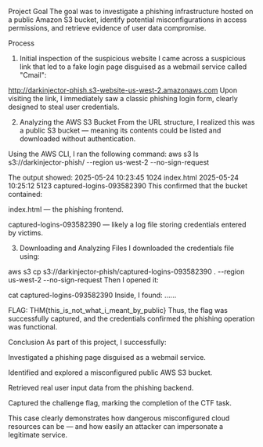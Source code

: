 Project Goal
The goal was to investigate a phishing infrastructure hosted on a public Amazon S3 bucket, identify potential misconfigurations in access permissions, and retrieve evidence of user data compromise.

Process
1. Initial inspection of the suspicious website
I came across a suspicious link that led to a fake login page disguised as a webmail service called "Cmail":

http://darkinjector-phish.s3-website-us-west-2.amazonaws.com
Upon visiting the link, I immediately saw a classic phishing login form, clearly designed to steal user credentials.

2. Analyzing the AWS S3 Bucket
From the URL structure, I realized this was a public S3 bucket — meaning its contents could be listed and downloaded without authentication.

Using the AWS CLI, I ran the following command:
aws s3 ls s3://darkinjector-phish/ --region us-west-2 --no-sign-request

The output showed:
2025-05-24 10:23:45      1024 index.html
2025-05-24 10:25:12      5123 captured-logins-093582390
This confirmed that the bucket contained:

index.html — the phishing frontend.

captured-logins-093582390 — likely a log file storing credentials entered by victims.

3. Downloading and Analyzing Files
I downloaded the credentials file using:

aws s3 cp s3://darkinjector-phish/captured-logins-093582390 . --region us-west-2 --no-sign-request
Then I opened it:

cat captured-logins-093582390
Inside, I found:
......

FLAG: THM{this_is_not_what_i_meant_by_public}
Thus, the flag was successfully captured, and the credentials confirmed the phishing operation was functional.

Conclusion
As part of this project, I successfully:

Investigated a phishing page disguised as a webmail service.

Identified and explored a misconfigured public AWS S3 bucket.

Retrieved real user input data from the phishing backend.

Captured the challenge flag, marking the completion of the CTF task.

This case clearly demonstrates how dangerous misconfigured cloud resources can be — and how easily an attacker can impersonate a legitimate service.
